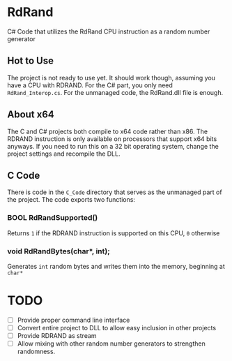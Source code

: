 # RdRand

C# Code that utilizes the RdRand CPU instruction as a random number generator

## Hot to Use

The project is not ready to use yet. It should work though, assuming you have a CPU with RDRAND.
For the C# part, you only need `RdRand_Interop.cs`.
For the unmanaged code, the RdRand.dll file is enough.

## About x64

The C and C# projects both compile to x64 code rather than x86.
The RDRAND instruction is only available on processors that support x64 bits anyways.
If you need to run this on a 32 bit operating system, change the project settings and recompile the DLL.

## C Code

There is code in the `C_Code` directory that serves as the unmanaged part of the project.
The code exports two functions:

### BOOL RdRandSupported()

Returns `1` if the RDRAND instruction is supported on this CPU, `0` otherwise

### void RdRandBytes(char*, int);

Generates `int` random bytes and writes them into the memory, beginning at `char*`

# TODO

- [ ] Provide proper command line interface
- [ ] Convert entire project to DLL to allow easy inclusion in other projects
- [ ] Provide RDRAND as stream
- [ ] Allow mixing with other random number generators to strengthen randomness.
